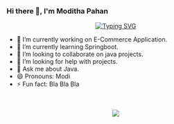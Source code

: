 ### Hi there 👋, I'm Moditha Pahan

<div align="center">
  <a href="/">
    <img src="https://readme-typing-svg.demolab.com?font=Fira+Code&size=34&duration=4000&pause=1000&center=true&random=false&width=435&lines=Tech%20Lover;Problem%20Solver;Hard Worker" alt="Typing SVG">
  </a>
</div>

<!-- **modithapahan/modithapahan** is a ✨ _special_ ✨ repository because its `README.md` (this file) appears on your GitHub profile.

Here are some ideas to get you started: -->

- 🔭 I’m currently working on E-Commerce Application.
- 🌱 I’m currently learning Springboot.
- 👯 I’m looking to collaborate on java projects.
- 🤔 I’m looking for help with projects.
- 💬 Ask me about Java.
- 😄 Pronouns: Modi
- ⚡ Fun fact: Bla Bla Bla
<br />
<div>
  <p align="center">
    <a href="https://skillicons.dev">
      <img align="center" src="https://skillicons.dev/icons?i=javascript,html,css,java,spring,nodejs,express,docker,react,mysql,tailwind,firebase,mongodb,linux" />
    </a>
  </p>
</div>
